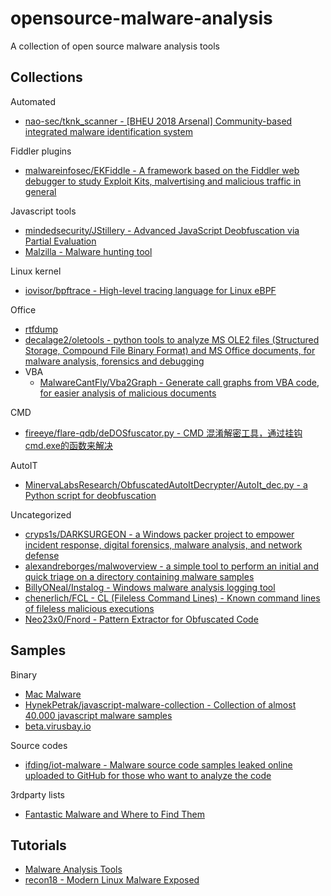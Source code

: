 # opensource-malware-analysis

A collection of open source malware analysis tools

## Collections

Automated

* [nao-sec/tknk_scanner - [BHEU 2018 Arsenal] Community-based integrated malware identification system](https://github.com/nao-sec/tknk_scanner)

Fiddler plugins

* [malwareinfosec/EKFiddle - A framework based on the Fiddler web debugger to study Exploit Kits, malvertising and malicious traffic in general](https://github.com/malwareinfosec/EKFiddle)

Javascript tools

* [mindedsecurity/JStillery - Advanced JavaScript Deobfuscation via Partial Evaluation](https://github.com/mindedsecurity/JStillery)
* [Malzilla - Malware hunting tool](http://malzilla.sourceforge.net/documents.html)

Linux kernel

* [iovisor/bpftrace - High-level tracing language for Linux eBPF](https://github.com/iovisor/bpftrace)

Office

* [rtfdump](https://blog.didierstevens.com/2017/12/10/update-rtfdump-py-version-0-0-6/)
* [decalage2/oletools - python tools to analyze MS OLE2 files (Structured Storage, Compound File Binary Format) and MS Office documents, for malware analysis, forensics and debugging](https://github.com/decalage2/oletools)
* VBA
  * [MalwareCantFly/Vba2Graph - Generate call graphs from VBA code, for easier analysis of malicious documents](https://github.com/MalwareCantFly/Vba2Graph)

CMD

* [fireeye/flare-qdb/deDOSfuscator.py - CMD 混淆解密工具，通过挂钩cmd.exe的函数来解决](https://github.com/fireeye/flare-qdb/blob/master/flareqdb/scripts/deDOSfuscator.py)

AutoIT

* [MinervaLabsResearch/ObfuscatedAutoItDecrypter/AutoIt_dec.py - a Python script for deobfuscation](https://github.com/MinervaLabsResearch/BlogPosts/blob/master/ObfuscatedAutoItDecrypter/AutoIt_dec.py)

Uncategorized

* [cryps1s/DARKSURGEON - a Windows packer project to empower incident response, digital forensics, malware analysis, and network defense](https://github.com/cryps1s/DARKSURGEON)
* [alexandreborges/malwoverview - a simple tool to perform an initial and quick triage on a directory containing malware samples](https://github.com/alexandreborges/malwoverview)
* [BillyONeal/Instalog - Windows malware analysis logging tool](https://github.com/BillyONeal/Instalog)
* [chenerlich/FCL - CL (Fileless Command Lines) - Known command lines of fileless malicious executions](https://github.com/chenerlich/FCL)
* [Neo23x0/Fnord - Pattern Extractor for Obfuscated Code](https://github.com/Neo23x0/Fnord)

## Samples

Binary

* [Mac Malware](https://objective-see.com/malware.html)
* [HynekPetrak/javascript-malware-collection - Collection of almost 40.000 javascript malware samples](https://github.com/HynekPetrak/javascript-malware-collection)
* [beta.virusbay.io](https://beta.virusbay.io/)

Source codes

* [ifding/iot-malware - Malware source code samples leaked online uploaded to GitHub for those who want to analyze the code](https://github.com/ifding/iot-malware)

3rdparty lists

* [Fantastic Malware and Where to Find Them](http://www.megabeets.net/fantastic-malware-and-where-to-find-them/)

## Tutorials

* [Malware Analysis Tools](http://malwareanalysis.tools/index.html)
* [recon18 - Modern Linux Malware Exposed](http://s3.eurecom.fr/~invano/slides/recon18_linux_malware.pdf)
